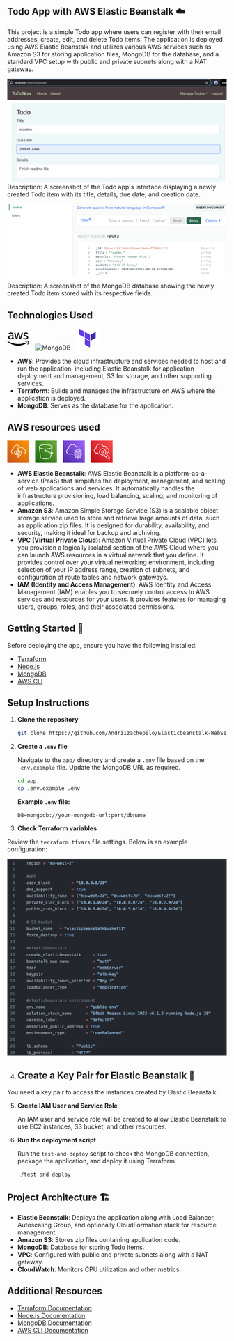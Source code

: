 ## Todo App with AWS Elastic Beanstalk ☁️

This project is a simple Todo app where users can register with their email addresses, create, edit, and delete Todo items. The application is deployed using AWS Elastic Beanstalk and utilizes various AWS services such as Amazon S3 for storing application files, MongoDB for the database, and a standard VPC setup with public and private subnets along with a NAT gateway.

![todo](screenshots/todo.png)
Description: A screenshot of the Todo app's interface displaying a newly created Todo item with its title, details, due date, and creation date.

![mongotodo](screenshots/mongotodo.png)
Description: A screenshot of the MongoDB database showing the newly created Todo item stored with its respective fields.


## Technologies Used
<p>
  <img src="screenshots/aws.svg" alt="AWS" width="50" style="margin-right: 10px;"/>
  <img src="screenshots/mongodb.png" alt="MongoDB" width="50" style="margin-right: 10px;"/>
  <img src="screenshots/terraform.svg" alt="Terraform" width="50" style="margin-right: 10px;"/>
</p>

- **AWS**: Provides the cloud infrastructure and services needed to host and run the application, including Elastic Beanstalk for application deployment and management, S3 for storage, and other supporting services.
- **Terraform**: Builds and manages the infrastructure on AWS where the application is deployed.
- **MongoDB**: Serves as the database for the application.

## AWS resources used 
<p>
  <img src="screenshots/eb.svg" alt="Elastic Beanstalk" width="50" style="margin-right: 10px;"/>
  <img src="screenshots/S3.svg" alt="Amazon S3" width="50" style="margin-right: 10px;"/>
  <img src="screenshots/vpc.svg" alt="VPC" width="50" style="margin-right: 10px;"/>
  <img src="screenshots/IAM.svg" alt="IAM" width="50" style="margin-right: 10px;"/>
</p>

- **AWS Elastic Beanstalk**: AWS Elastic Beanstalk is a platform-as-a-service (PaaS) that simplifies the deployment, management, and scaling of web applications and services. It automatically handles the infrastructure provisioning, load balancing, scaling, and monitoring of applications.
- **Amazon S3**: Amazon Simple Storage Service (S3) is a scalable object storage service used to store and retrieve large amounts of data, such as application zip files. It is designed for durability, availability, and security, making it ideal for backup and archiving.
- **VPC (Virtual Private Cloud)**: Amazon Virtual Private Cloud (VPC) lets you provision a logically isolated section of the AWS Cloud where you can launch AWS resources in a virtual network that you define. It provides control over your virtual networking environment, including selection of your IP address range, creation of subnets, and configuration of route tables and network gateways.
- **IAM (Identity and Access Management)**: AWS Identity and Access Management (IAM) enables you to securely control access to AWS services and resources for your users. It provides features for managing users, groups, roles, and their associated permissions.


## Getting Started 🚀


Before deploying the app, ensure you have the following installed:

- [Terraform](https://www.terraform.io/downloads.html) 
- [Node.js](https://nodejs.org/en/download/) 
- [MongoDB](https://www.mongodb.com/try/download/community)
- [AWS CLI](https://aws.amazon.com/cli/) 

## Setup Instructions

1. **Clone the repository**

    ```sh
    git clone https://github.com/Andriizachepilo/Elasticbeanstalk-WebServer
    ```

2. **Create a `.env` file**

    Navigate to the `app/` directory and create a `.env` file based on the `.env.example` file. Update the MongoDB URL as required.

    ```sh
    cd app
    cp .env.example .env
    ```

    **Example `.env` file:**

    ```env
    DB=mongodb://your-mongodb-url:port/dbname
    ```

3. **Check Terraform variables**

Review the `terraform.tfvars` file settings. Below is an example configuration:

![Terraform Variables Example](screenshots/tfvars.png)


4. ## Create a Key Pair for Elastic Beanstalk 🔑

You need a key pair to access the instances created by Elastic Beanstalk. 

5. **Create IAM User and Service Role**

    An IAM user and service role will be created to allow Elastic Beanstalk to use EC2 instances, S3 bucket, and other resources.

6. **Run the deployment script**

    Run the `test-and-deploy` script to check the MongoDB connection, package the application, and deploy it using Terraform.

    ```sh
    ./test-and-deploy
    ```

## Project Architecture 🏗️

- **Elastic Beanstalk**: Deploys the application along with Load Balancer, Autoscaling Group, and optionally CloudFormation stack for resource management.
- **Amazon S3**: Stores zip files containing application code.
- **MongoDB**: Database for storing Todo items.
- **VPC**: Configured with public and private subnets along with a NAT gateway.
- **CloudWatch**: Monitors CPU utilization and other metrics.

## Additional Resources

- [Terraform Documentation](https://www.terraform.io/docs)
- [Node.js Documentation](https://nodejs.org/en/docs/)
- [MongoDB Documentation](https://docs.mongodb.com/)
- [AWS CLI Documentation](https://aws.amazon.com/documentation/cli/)
